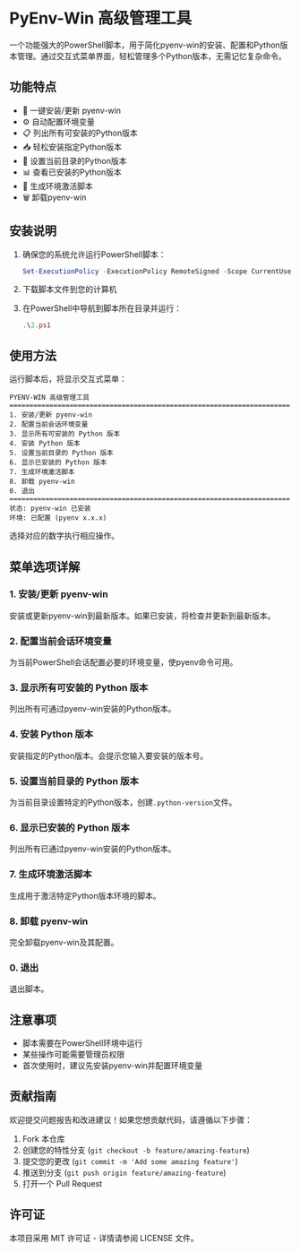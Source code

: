 # PyEnv-Win 高级管理工具

一个功能强大的PowerShell脚本，用于简化pyenv-win的安装、配置和Python版本管理。通过交互式菜单界面，轻松管理多个Python版本，无需记忆复杂命令。

## 功能特点

- 🚀 一键安装/更新 pyenv-win
- ⚙️ 自动配置环境变量
- 📋 列出所有可安装的Python版本
- 📥 轻松安装指定Python版本
- 🔄 设置当前目录的Python版本
- 📊 查看已安装的Python版本
- 📝 生成环境激活脚本
- 🗑️ 卸载pyenv-win

## 安装说明

1. 确保您的系统允许运行PowerShell脚本：
   ```powershell
   Set-ExecutionPolicy -ExecutionPolicy RemoteSigned -Scope CurrentUser
   ```

2. 下载脚本文件到您的计算机

3. 在PowerShell中导航到脚本所在目录并运行：
   ```powershell
   .\2.ps1
   ```

## 使用方法

运行脚本后，将显示交互式菜单：

```
PYENV-WIN 高级管理工具
======================================================================
1. 安装/更新 pyenv-win
2. 配置当前会话环境变量
3. 显示所有可安装的 Python 版本
4. 安装 Python 版本
5. 设置当前目录的 Python 版本
6. 显示已安装的 Python 版本
7. 生成环境激活脚本
8. 卸载 pyenv-win
0. 退出
======================================================================
状态: pyenv-win 已安装
环境: 已配置 (pyenv x.x.x)
```

选择对应的数字执行相应操作。

## 菜单选项详解

### 1. 安装/更新 pyenv-win
安装或更新pyenv-win到最新版本。如果已安装，将检查并更新到最新版本。

### 2. 配置当前会话环境变量
为当前PowerShell会话配置必要的环境变量，使pyenv命令可用。

### 3. 显示所有可安装的 Python 版本
列出所有可通过pyenv-win安装的Python版本。

### 4. 安装 Python 版本
安装指定的Python版本。会提示您输入要安装的版本号。

### 5. 设置当前目录的 Python 版本
为当前目录设置特定的Python版本，创建`.python-version`文件。

### 6. 显示已安装的 Python 版本
列出所有已通过pyenv-win安装的Python版本。

### 7. 生成环境激活脚本
生成用于激活特定Python版本环境的脚本。

### 8. 卸载 pyenv-win
完全卸载pyenv-win及其配置。

### 0. 退出
退出脚本。

## 注意事项

- 脚本需要在PowerShell环境中运行
- 某些操作可能需要管理员权限
- 首次使用时，建议先安装pyenv-win并配置环境变量

## 贡献指南

欢迎提交问题报告和改进建议！如果您想贡献代码，请遵循以下步骤：

1. Fork 本仓库
2. 创建您的特性分支 (`git checkout -b feature/amazing-feature`)
3. 提交您的更改 (`git commit -m 'Add some amazing feature'`)
4. 推送到分支 (`git push origin feature/amazing-feature`)
5. 打开一个 Pull Request

## 许可证

本项目采用 MIT 许可证 - 详情请参阅 LICENSE 文件。